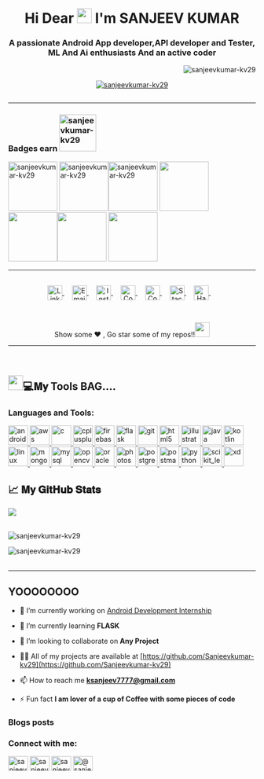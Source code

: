 <h1 align="center">Hi Dear <img src="https://webstockreview.net/images/hello-clipart-hii-1.gif" width="30px"> I'm SANJEEV KUMAR</h1>
<h3 align="center">A passionate Android App developer,API developer and Tester, ML And Ai enthusiasts And an active coder</h3>
<p align="right"> <img src="https://komarev.com/ghpvc/?username=sanjeevkumar-kv29&label=Profile%20views&color=0e75b6&style=flat" alt="sanjeevkumar-kv29" /> </p>



<p align="center"> <a href="https://github.com/ryo-ma/github-profile-trophy"><img src="https://github-profile-trophy.vercel.app/?username=sanjeevkumar-kv29" alt="sanjeevkumar-kv29" /></a> </p>


<p align="left"> <a href="https://twitter.com/" target="blank"><img src="https://img.shields.io/twitter/follow/?logo=twitter&style=for-the-badge" alt="" /></a> </p>

------------------------------------------------------------------------------------------------------------------------------------------------------------------------------------

<h3 align="left">Badges earn   <img src="https://media.tenor.com/images/72498be73fffc7eb902b97d0e64487f7/tenor.gif" alt="sanjeevkumar-kv29" width="75" height"75" /></h3>

<p align="left"><a href="https://dev.to/sanjeevkumar"><img src="https://res.cloudinary.com/practicaldev/image/fetch/s--qGA1czZ9--/c_limit,f_auto,fl_progressive,q_80,w_250/https://dev-to-uploads.s3.amazonaws.com/uploads/badge/badge_image/80/hacktoberfest2020-badge_2.png" alt="sanjeevkumar-kv29" width="100" height"100" /></a> <a href="https://dev.to/sanjeevkumar"><img src="https://juststickers.in/wp-content/uploads/2017/04/dev-badge.png" alt="sanjeevkumar-kv29" width="100" height"100" /></a><a href="https://www.youracclaim.com/badges/ce748325-75ce-47e2-adf4-a3c8d48c9c3d/public_url"><img src="https://images.youracclaim.com/size/680x680/images/95cdac49-3220-43e7-8562-b8be4b938465/Professional_Certificate_-_Data_Science_-_Final_Draft_-_Blue_Text.png" alt="sanjeevkumar-kv29" width="100" height"100" /></a>  <a href="https://www.youracclaim.com/badges/ce748325-75ce-47e2-adf4-a3c8d48c9c3d/public_url"><img src="https://images.youracclaim.com/size/680x680/images/5ae9bf9e-da6e-4cec-82eb-d2b4cfea9751/Machine_Learning_with_Python.png" width="100" height"100" /></a> <a href="https://www.youracclaim.com/badges/ce748325-75ce-47e2-adf4-a3c8d48c9c3d/public_url"><img src="https://images.youracclaim.com/size/680x680/images/60f2e1e1-1b74-4dc0-a24b-cd08b460c12d/Applied_Data_Science_Capstone.png" width="100" height"100" /></a><a href="https://www.youracclaim.com/badges/ce748325-75ce-47e2-adf4-a3c8d48c9c3d/public_url"><img src="https://images.youracclaim.com/size/680x680/images/76326afb-199d-4250-a74f-01bc86dda118/Cognitive_Class_-_Data_Visual_w_Python.png" width="100" height"100" /></a> <a href="https://www.youracclaim.com/badges/ce748325-75ce-47e2-adf4-a3c8d48c9c3d/public_url"><img src="https://images.youracclaim.com/size/220x220/images/fa39f4f0-174a-4886-b821-6a37d42b8b3a/Cognitive_Class_-_Data_Analysis_w_Python.png" width="100" height"100" /></a> </p>




-------------------------------------------------------------------------------------------------------------------------------------------------------------------------------------
<br>  

<div align="center">
<a href="https://www.linkedin.com/in/sanjeev-kumarkv29/">
  <img align="center" alt="LinkdeIN" width="30px" src="https://cdn.jsdelivr.net/npm/simple-icons@v3/icons/linkedin.svg" />
</a>&nbsp;&nbsp;&nbsp;

<a href="mailto:sanjeevkumar.kv29@gmail.com">
  <img align="center" alt="Email" width="30px" src="https://cdn.jsdelivr.net/npm/simple-icons@3.11.0/icons/gmail.svg" />
</a>&nbsp;&nbsp;&nbsp;

<a href="https://www.instagram.com/its_sanj_yrr/">
  <img align="center" alt="Instagram" width="30px" src="https://cdn.jsdelivr.net/npm/simple-icons@v3/icons/instagram.svg" />
</a>&nbsp;&nbsp;&nbsp;

<a href="https://www.codechef.com/users/divine_coder">
  <img align="center" alt="Codechef" width="30px" src="https://cdn.jsdelivr.net/npm/simple-icons@v3/icons/codechef.svg" />
</a>&nbsp;&nbsp;&nbsp;

<a href="https://auth.geeksforgeeks.org/user/sanjeevkumar2904/practice/">
  <img align="center" alt="Codechef" width="30px" src="https://cdn.jsdelivr.net/npm/simple-icons@3.12.1/icons/geeksforgeeks.svg" />
</a>&nbsp;&nbsp;&nbsp;

<a href="https://stackoverflow.com/users/14890738/sanjeev-kumar">
  <img align="center" alt="Stackoverflow" width="30px" src="https://cdn.jsdelivr.net/npm/simple-icons@3.11.0/icons/stackoverflow.svg" />
</a>&nbsp;&nbsp;&nbsp;

<a href="https://www.hackerrank.com/sanjeev_JEC">
  <img align="center" alt="Hackerrank" width="30px" src="https://cdn.jsdelivr.net/npm/simple-icons@v3/icons/hackerrank.svg" />
</a>&nbsp;&nbsp;&nbsp;
</div>

&nbsp;&nbsp;&nbsp;
<div align="center">Show some ❤️ , Go star some of my repos!!<img src="https://emojis.slackmojis.com/emojis/images/1593555389/9579/blob_excited.gif?1593555389" width="30px"></div>


--------------------------------------------------------------------------------------------------------------------------------------------------------------------------------------


<br>  


## <img src="https://emojis.slackmojis.com/emojis/images/1586280906/8541/computercat.gif?1586280906" width="30px">💻𝐌𝐲 Tools BAG....

<h3 align="left">Languages and Tools:</h3>
<p align="left"> <a href="https://developer.android.com" target="_blank"> <img src="https://devicons.github.io/devicon/devicon.git/icons/android/android-original-wordmark.svg" alt="android" width="40" height="40"/> </a> <a href="https://aws.amazon.com" target="_blank"> <img src="https://devicons.github.io/devicon/devicon.git/icons/amazonwebservices/amazonwebservices-original-wordmark.svg" alt="aws" width="40" height="40"/> </a> <a href="https://www.cprogramming.com/" target="_blank"> <img src="https://devicons.github.io/devicon/devicon.git/icons/c/c-original.svg" alt="c" width="40" height="40"/> </a> <a href="https://www.w3schools.com/cpp/" target="_blank"> <img src="https://devicons.github.io/devicon/devicon.git/icons/cplusplus/cplusplus-original.svg" alt="cplusplus" width="40" height="40"/> </a> <a href="https://firebase.google.com/" target="_blank"> <img src="https://www.vectorlogo.zone/logos/firebase/firebase-icon.svg" alt="firebase" width="40" height="40"/> </a> <a href="https://flask.palletsprojects.com/" target="_blank"> <img src="https://www.vectorlogo.zone/logos/pocoo_flask/pocoo_flask-icon.svg" alt="flask" width="40" height="40"/> </a> <a href="https://git-scm.com/" target="_blank"> <img src="https://www.vectorlogo.zone/logos/git-scm/git-scm-icon.svg" alt="git" width="40" height="40"/> </a> <a href="https://www.w3.org/html/" target="_blank"> <img src="https://devicons.github.io/devicon/devicon.git/icons/html5/html5-original-wordmark.svg" alt="html5" width="40" height="40"/> </a> <a href="https://www.adobe.com/in/products/illustrator.html" target="_blank"> <img src="https://www.vectorlogo.zone/logos/adobe_illustrator/adobe_illustrator-icon.svg" alt="illustrator" width="40" height="40"/> </a> <a href="https://www.java.com" target="_blank"> <img src="https://devicons.github.io/devicon/devicon.git/icons/java/java-original-wordmark.svg" alt="java" width="40" height="40"/> </a> <a href="https://kotlinlang.org" target="_blank"> <img src="https://www.vectorlogo.zone/logos/kotlinlang/kotlinlang-icon.svg" alt="kotlin" width="40" height="40"/> </a> <a href="https://www.linux.org/" target="_blank"> <img src="https://devicons.github.io/devicon/devicon.git/icons/linux/linux-original.svg" alt="linux" width="40" height="40"/> </a> <a href="https://www.mongodb.com/" target="_blank"> <img src="https://devicons.github.io/devicon/devicon.git/icons/mongodb/mongodb-original-wordmark.svg" alt="mongodb" width="40" height="40"/> </a> <a href="https://www.mysql.com/" target="_blank"> <img src="https://devicons.github.io/devicon/devicon.git/icons/mysql/mysql-original-wordmark.svg" alt="mysql" width="40" height="40"/> </a> <a href="https://opencv.org/" target="_blank"> <img src="https://www.vectorlogo.zone/logos/opencv/opencv-icon.svg" alt="opencv" width="40" height="40"/> </a> <a href="https://www.oracle.com/" target="_blank"> <img src="https://devicons.github.io/devicon/devicon.git/icons/oracle/oracle-original.svg" alt="oracle" width="40" height="40"/> </a> <a href="https://www.photoshop.com/en" target="_blank"> <img src="https://devicons.github.io/devicon/devicon.git/icons/photoshop/photoshop-plain.svg" alt="photoshop" width="40" height="40"/> </a> <a href="https://www.postgresql.org" target="_blank"> <img src="https://devicons.github.io/devicon/devicon.git/icons/postgresql/postgresql-original-wordmark.svg" alt="postgresql" width="40" height="40"/> </a> <a href="https://postman.com" target="_blank"> <img src="https://www.vectorlogo.zone/logos/getpostman/getpostman-icon.svg" alt="postman" width="40" height="40"/> </a> <a href="https://www.python.org" target="_blank"> <img src="https://devicons.github.io/devicon/devicon.git/icons/python/python-original.svg" alt="python" width="40" height="40"/> </a> <a href="https://scikit-learn.org/" target="_blank"> <img src="https://upload.wikimedia.org/wikipedia/commons/0/05/Scikit_learn_logo_small.svg" alt="scikit_learn" width="40" height="40"/> </a> <a href="https://www.adobe.com/products/xd.html" target="_blank"> <img src="https://cdn.worldvectorlogo.com/logos/adobe-xd.svg" alt="xd" width="40" height="40"/> </a> </p>

## 📈 𝐌𝐲 𝐆𝐢𝐭𝐇𝐮𝐛 𝐒𝐭𝐚𝐭𝐬
<a href="https://github-readme-stats.vercel.app/api/top-langs/?username=sanjeevkumar-kv29&title_color=ffffff&text_color=c9cacc&icon_color=2bbc8a&bg_color=1d1f21">
  <img  align="left" src="https://github-readme-stats.vercel.app/api/top-langs/?username=sanjeevkumar-kv29&show_icons=true&theme=light" />
</a>
<br>
<br>  


<p>&nbsp;<img align="left" src="https://github-readme-stats.vercel.app/api?username=sanjeevkumar-kv29&show_icons=true&locale=en" alt="sanjeevkumar-kv29" /></p>

<p><img align="left" src="https://github-readme-streak-stats.herokuapp.com/?user=sanjeevkumar-kv29&" alt="sanjeevkumar-kv29" /></p>

</a>
<br>
<br>



-----------------------------------------------------------------------------------------------------------------------------------------------------------------------------------

## YOOOOOOOO

- 🔭 I’m currently working on [Android Development Internship](https://github.com/Sanjeevkumar-kv29/VD)

- 🌱 I’m currently learning **FLASK**

- 👯 I’m looking to collaborate on **Any Project**

- 👨‍💻 All of my projects are available at [https://github.com/Sanjeevkumar-kv29](https://github.com/Sanjeevkumar-kv29)

- 📫 How to reach me **ksanjeev7777@gmail.com**

- ⚡ Fun fact **I am lover of a cup of Coffee with some pieces of code**

### Blogs posts
<!-- BLOG-POST-LIST:START -->
<!-- BLOG-POST-LIST:END -->

<h3 align="left">Connect with me:</h3>
<p align="left">
<a href="https://dev.to/sanjeevkumar" target="blank"><img align="center" src="https://cdn.jsdelivr.net/npm/simple-icons@3.0.1/icons/dev-dot-to.svg" alt="sanjeevkumar" height="30" width="40" /></a>
<a href="https://linkedin.com/in/sanjeev-kumarkv29" target="blank"><img align="center" src="https://cdn.jsdelivr.net/npm/simple-icons@3.0.1/icons/linkedin.svg" alt="sanjeev-kumarkv29" height="30" width="40" /></a>
<a href="https://fb.com/sanjeevkumar1234" target="blank"><img align="center" src="https://cdn.jsdelivr.net/npm/simple-icons@3.0.1/icons/facebook.svg" alt="sanjeevkumar1234" height="30" width="40" /></a>
<a href="https://www.hackerrank.com/@sanjeev_jec" target="blank"><img align="center" src="https://cdn.jsdelivr.net/npm/simple-icons@3.0.1/icons/hackerrank.svg" alt="@sanjeev_jec" height="30" width="40" /></a>
</p>




